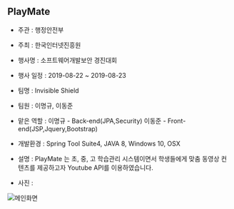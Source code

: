 ## PlayMate

- 주관 : 행정안전부
- 주최 : 한국인터넷진흥원
- 행사명 : 소프트웨어개발보안 경진대회 
- 행사 일정 : 2019-08-22 ~ 2019-08-23
- 팀명 : Invisible Shield
- 팀원 : 이명규, 이동준
- 맡은 역할 : 이명규 - Back-end(JPA,Security)
            이동준 - Front-end(JSP,Jquery,Bootstrap)
- 개발환경 : Spring Tool Suite4, JAVA 8, Windows 10, OSX
- 설명 : PlayMate 는 초, 중, 고 학습관리 시스템이면서 학생들에게 맞춤 동영상 컨텐츠를 제공하고자 Youtube API를 이용하였습니다.

- 사진 :

![메인화면](https://github.com/Djunnni/PlayMate/blob/master/img/img0.png)
